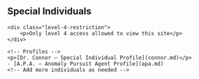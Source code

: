 <!-- Special Individuals Section -->
<section id="special-individuals">
    <h2>Special Individuals</h2>
    
    <div class="level-4-restriction">
        <p>Only level 4 access allowed to view this site</p>
    </div>

    <!-- Profiles -->
    <p>[Dr. Connor — Special Individual Profile](connor.md)</p>
    - [A.P.A. — Anomaly Pursuit Agent Profile](apa.md)
    <!-- Add more individuals as needed -->
</section>
